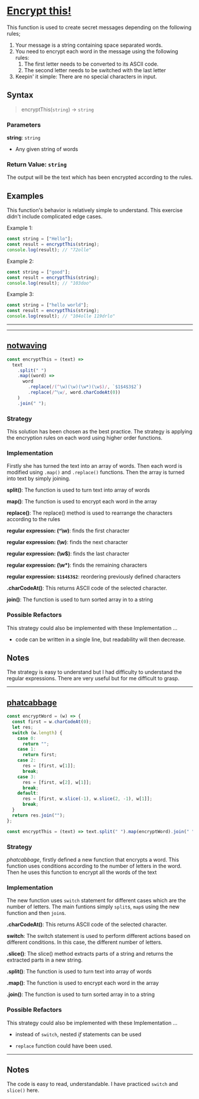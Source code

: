 # [Encrypt this!](https://www.codewars.com/kata/5848565e273af816fb000449)

This function is used to create secret messages depending on the following rules;

1. Your message is a string containing space separated words.
1. You need to encrypt each word in the message using the following rules:
   1. The first letter needs to be converted to its ASCII code.
   1. The second letter needs to be switched with the last letter
1. Keepin' it simple: There are no special characters in input.

## Syntax

> encryptThis(`string`) -> `string`

### Parameters

**string**: `string`

- Any given string of words

### Return Value: `string`

The output will be the text which has been encrypted according to the rules.

## Examples

This function's behavior is relatively simple to understand. This exercise didn't include complicated edge cases.

Example 1:

```js
const string = ["Hello"];
const result = encryptThis(string);
console.log(result); // "72olle"
```

Example 2:

```js
const string = ["good"];
const result = encryptThis(string);
console.log(result); // "103doo"
```

Example 3:

```js
const string = ["hello world"];
const result = encryptThis(string);
console.log(result); // "104olle 119drlo"
```

---

---

## [notwaving](https://www.codewars.com/users/notwaving)

```js
const encryptThis = (text) =>
  text
    .split(" ")
    .map((word) =>
      word
        .replace(/(^\w)(\w)(\w*)(\w$)/, `$1$4$3$2`)
        .replace(/^\w/, word.charCodeAt(0))
    )
    .join(" ");
```

### Strategy

This solution has been chosen as the best practice. The strategy is applying the encryption rules on each word using higher order functions.

### Implementation

Firstly she has turned the text into an array of words. Then each word is modified using `.map()` and `.replace()` functions. Then the array is turned into text by simply joining.

**split()**: The function is used to turn text into array of words

**map()**: The function is used to encrypt each word in the array

**replace()**: The replace() method is used to rearrange the characters according to the rules

**regular expression: (^\w)**: finds the first character

**regular expression: (\w)**: finds the next character

**regular expression: (\w\$)**: finds the last character

**regular expression: (\w\*)**: finds the remaining characters

**regular expression: `$1$4$3$2`**: reordering previously defined characters

**.charCodeAt()**: This returns ASCII code of the selected character.

**join()**: The function is used to turn sorted array in to a string

### Possible Refactors

This strategy could also be implemented with these Implementation ...

- code can be written in a single line, but readability will then decrease.

## Notes

The strategy is easy to understand but I had difficulty to understand the regular expressions. There are very useful but for me difficult to grasp.

---

## [phatcabbage](https://www.codewars.com/users/phatcabbage)

```js
const encryptWord = (w) => {
  const first = w.charCodeAt(0);
  let res;
  switch (w.length) {
    case 0:
      return "";
    case 1:
      return first;
    case 2:
      res = [first, w[1]];
      break;
    case 3:
      res = [first, w[2], w[1]];
      break;
    default:
      res = [first, w.slice(-1), w.slice(2, -1), w[1]];
      break;
  }
  return res.join("");
};

const encryptThis = (text) => text.split(" ").map(encryptWord).join(" ");
```

### Strategy

_phatcabbage_, firstly defined a new function that encrypts a word. This function uses conditions according to the number of letters in the word. Then he uses this function to encrypt all the words of the text

### Implementation

The new function uses `switch` statement for different cases which are the number of letters. The main funtions simply `split`s, `map`s using the new function and then `join`s.

**.charCodeAt()**: This returns ASCII code of the selected character.

**switch**: The switch statement is used to perform different actions based on different conditions. In this case, the different number of letters.

**.slice()**: The slice() method extracts parts of a string and returns the extracted parts in a new string.

**.split()**: The function is used to turn text into array of words

**.map()**: The function is used to encrypt each word in the array

**.join()**: The function is used to turn sorted array in to a string

### Possible Refactors

This strategy could also be implemented with these Implementation ...

- instead of `switch`, nested _if_ statements can be used

- `replace` function could have been used.

---

## Notes

The code is easy to read, understandable. I have practiced `switch` and `slice()` here.
